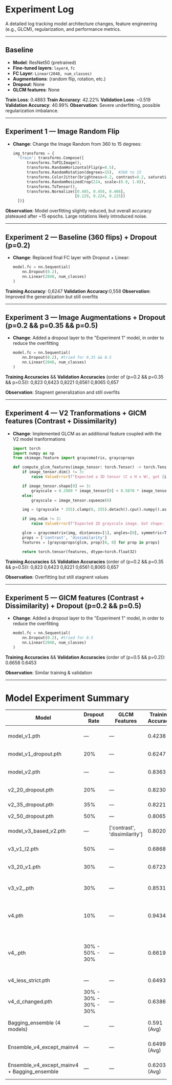 # Experiment Log

A detailed log tracking model architecture changes, feature engineering (e.g., GLCM), regularization, and performance metrics.

---

## Baseline
- **Model**: ResNet50 (pretrained)
- **Fine-tuned layers**: `layer4`, `fc`
- **FC Layer**: `Linear(2048, num_classes)`
- **Augmentations**: (random flip, rotation, etc.)
- **Dropout**: None
- **GLCM features**: None

**Train Loss**: 0.4883
**Train Accuracy**: 42.22% 
**Validation Loss**: ~0.519 
**Validation Accuracy**: 40.99% 
**Observation**: Severe underfitting, possible regularization imbalance.

---

## Experiment 1 — Image Random Flip
- **Change**: Change the Image Random from 360 to 15 degrees:
  ```python
  img_transforms = {
    'train': transforms.Compose([
        transforms.ToPILImage(),
        transforms.RandomHorizontalFlip(p=0.5),
        transforms.RandomRotation(degrees=15),  #360 to 15
        transforms.ColorJitter(brightness=0.2, contrast=0.2, saturation=0.1), 
        transforms.RandomResizedCrop(224, scale=(0.9, 1.0)),  
        transforms.ToTensor(),
        transforms.Normalize([0.485, 0.456, 0.406],
                             [0.229, 0.224, 0.225])
    ])}

**Observation**: Model overfitting slightly reduced, but overall accuracy plateaued after ~15 epochs. Large rotations likely introduced noise.

---

## Experiment 2 — Baseline (360 flips) + Dropout (p=0.2)
- **Change**: Replaced final FC layer with Dropout + Linear:
  ```python
  model.fc = nn.Sequential(
      nn.Dropout(0.2),
      nn.Linear(2048, num_classes)
  )

**Training Accuracy**: 0,6247
**Validation Accuracy**:0,558
**Observation**: Improved the generalization but still overfits


---

## Experiment 3 — Image Augmentations + Dropout (p=0.2 && p=0.35 && p=0.5)
- **Change**: Added a dropout layer to the "Experiment 1" model,  in order to reduce the overfitting
  ```python
  model.fc = nn.Sequential(
      nn.Dropout(0.2), #tried for 0.35 && 0.5
      nn.Linear(2048, num_classes)
  )

**Training Accuracies** && **Validation Accuracies** (order of (p=0.2 && p=0.35 && p=0.5)): 
    0,823	  0,6423
    0,8221	0,6561
    0,8065	0,657
    
**Observation**: Stagnent generalization and still overfits


---

## Experiment 4 — V2 Tranformations + GlCM features (Contrast + Dissimilarity)
- **Change**: Implemented GLCM as an additional feature coupled with the V2 model tranformations
  ```python
  import torch
  import numpy as np
  from skimage.feature import graycomatrix, graycoprops
  
  def compute_glcm_features(image_tensor: torch.Tensor) -> torch.Tensor:
      if image_tensor.dim() != 3:
          raise ValueError(f"Expected a 3D tensor (C x H x W), got {image_tensor.shape}")
  
      if image_tensor.shape[0] == 3:
          grayscale = 0.2989 * image_tensor[0] + 0.5870 * image_tensor[1] + 0.1140 * image_tensor[2]
      else:
          grayscale = image_tensor.squeeze(0)
  
      img = (grayscale * 255).clamp(0, 255).detach().cpu().numpy().astype(np.uint8)
  
      if img.ndim != 2:
          raise ValueError(f"Expected 2D grayscale image. Got shape: {img.shape}")
  
      glcm = graycomatrix(img, distances=[1], angles=[0], symmetric=True, normed=True)
      props = ['contrast', 'dissimilarity']
      features = [graycoprops(glcm, prop)[0, 0] for prop in props]
  
      return torch.tensor(features, dtype=torch.float32)

**Training Accuracies** && **Validation Accuracies** (order of (p=0.2 && p=0.35 && p=0.5)): 
    0,823	  0,6423
    0,8221	0,6561
    0,8065	0,657
    
**Observation**: Overfitting but still stagnent values


---

## Experiment 5 — GlCM features (Contrast + Dissimilarity) + Dropout (p=0.2 && p=0.5)
- **Change**: Added a dropout layer to the "Experiment 1" model,  in order to reduce the overfitting
  ```python
  model.fc = nn.Sequential(
      nn.Dropout(0.2), #tried for 0.5
      nn.Linear(2048, num_classes)
  )

**Training Accuracies** && **Validation Accuracies** (order of (p=0.5 && p=0.2)): 
    0.6658 	0.6453
    
**Observation**: Similar training & validation


---


# Model Experiment Summary

| Model                       | Dropout Rate           | GLCM Features             | Training Accuracy | Validation Accuracy | Fine-tuned Layers / Modification                | Change Description                               | Notes                               | Early Stop                 | Type                       | Activation Function         |
|-----------------------------|-----------------------|---------------------------|-------------------|---------------------|------------------------------------------------|-------------------------------------------------|-----------------------------------|----------------------------|----------------------------|-----------------------------|
| model_v1.pth                | —                     | —                         | 0.4238            | 0.4099              | Layer 4 (last block)                            | Baseline model                                  | —                                 | —                          | Convolutional Neural Network | ReLU                        |
| model_v1_dropout.pth        | 20%                   | —                         | 0.6247            | 0.5581              | Same as baseline                                | Added dropout                                   | Improved generalization            | —                          | —                          | —                           |
| model_v2.pth                | —                     | —                         | 0.8363            | 0.6599              | Modified normalization                          | Limited augmentation (±15°)                      | Higher accuracy in training and validation | —                          | —                          | —                           |
| v2_20_dropout.pth           | 20%                   | —                         | 0.8230            | 0.6423              | Same as v2                                     | Added dropout                                   | Slight dip in performance          | —                          | —                          | —                           |
| v2_35_dropout.pth           | 35%                   | —                         | 0.8221            | 0.6561              | —                                              | Increased dropout                               | Slight recovery                   | —                          | —                          | —                           |
| v2_50_dropout.pth           | 50%                   | —                         | 0.8065            | 0.6570              | —                                              | High dropout                                    | Plateaued                       | —                          | —                          | —                           |
| model_v3_based_v2.pth       | —                     | ['contrast', 'dissimilarity'] | 0.8020            | 0.6570              | v2 augmentation                                | Still overfitting but slight improvement        | "patience=5, delta=0.001"          | —                          | —                          | —                           |
| v3_v1_l2.pth                | 50%                   | —                         | 0.6868            | 0.6424              | ["layer3", "layer4", "fc"]                      | Baseline Augmentations                          | Slight overfitting reduction       | —                          | —                          | —                           |
| v3_20_v1.pth                | 30%                   | —                         | 0.6723            | 0.6308              | —                                              | Limited augmentation (±180°)                     | —                                 | "patience=3, delta=0.001"  | —                          | —                           |
| v3_v2_.pth                  | 30%                   | —                         | 0.8531            | 0.6628              | —                                              | Limited augmentation (±15°)                      | Still overfitting                | —                          | —                          | —                           |
| v4.pth                      | 10%                   | —                         | 0.9434            | 0.7180              | —                                              | Limited augmentation (±5°), lr 0.0001 → 0.00003 | Severe overfitting               | "patience=5, delta=0.001, epoch += 10" | —                          | —                           |
| v4_.pth                     | 30% - 50% - 30%       | —                         | 0.6619            | 0.6337              | ["layer2","layer3","layer4","fc"]               | Limited augmentation (±5°), SiLU, GeLU & ReLU, lr 0.0001 → 0.00003 | Learning, generalizing, improving well; penalty 0.3 (any) & 0.5 normal | —                          | SiLU, ReLU, GELU            |
| v4_less_strict.pth          | —                     | —                         | 0.6493            | 0.6279              | —                                              | —                                               | 0.7 for normal penalty             | —                          | —                          | —                           |
| v4_d_changed.pth            | 30% - 30% - 30% - 30% | —                         | 0.6386            | 0.6130              | —                                              | —                                               | 0.8 for normal penalty             | —                          | —                          | —                           |
| Bagging_ensemble (4 models) | —                     | —                         | 0.591 (Avg)       | —                   | —                                              | Ensemble Test Accuracy: 0.3171                   | Correct predictions: 111/350       | —                          | —                          | —                           |
| Ensemble_v4_except_mainv4   | —                     | —                         | 0.6499 (Avg)      | —                   | All v4 except main 'v4'                         | —                                               | "accuracy": 0.3343, "correct_predictions": 117 | —                          | —                          | —                           |
| Ensemble_v4_except_mainv4 + Bagging_ensemble | —         | —                         | 0.6203 (Avg)      | —                   | Bagging Models + V4 except v4.pth               | —                                               | "accuracy": 0.3229, "correct_predictions": 113 | —                          | —                          | —                           |

